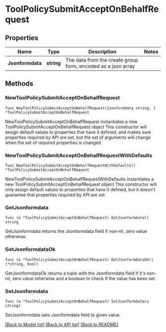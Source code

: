 # ToolPolicySubmitAcceptOnBehalfRequest

## Properties

Name | Type | Description | Notes
------------ | ------------- | ------------- | -------------
**Jsonformdata** | **string** | The data from the create group form, encoded as a json array | 

## Methods

### NewToolPolicySubmitAcceptOnBehalfRequest

`func NewToolPolicySubmitAcceptOnBehalfRequest(jsonformdata string, ) *ToolPolicySubmitAcceptOnBehalfRequest`

NewToolPolicySubmitAcceptOnBehalfRequest instantiates a new ToolPolicySubmitAcceptOnBehalfRequest object
This constructor will assign default values to properties that have it defined,
and makes sure properties required by API are set, but the set of arguments
will change when the set of required properties is changed

### NewToolPolicySubmitAcceptOnBehalfRequestWithDefaults

`func NewToolPolicySubmitAcceptOnBehalfRequestWithDefaults() *ToolPolicySubmitAcceptOnBehalfRequest`

NewToolPolicySubmitAcceptOnBehalfRequestWithDefaults instantiates a new ToolPolicySubmitAcceptOnBehalfRequest object
This constructor will only assign default values to properties that have it defined,
but it doesn't guarantee that properties required by API are set

### GetJsonformdata

`func (o *ToolPolicySubmitAcceptOnBehalfRequest) GetJsonformdata() string`

GetJsonformdata returns the Jsonformdata field if non-nil, zero value otherwise.

### GetJsonformdataOk

`func (o *ToolPolicySubmitAcceptOnBehalfRequest) GetJsonformdataOk() (*string, bool)`

GetJsonformdataOk returns a tuple with the Jsonformdata field if it's non-nil, zero value otherwise
and a boolean to check if the value has been set.

### SetJsonformdata

`func (o *ToolPolicySubmitAcceptOnBehalfRequest) SetJsonformdata(v string)`

SetJsonformdata sets Jsonformdata field to given value.



[[Back to Model list]](../README.md#documentation-for-models) [[Back to API list]](../README.md#documentation-for-api-endpoints) [[Back to README]](../README.md)


